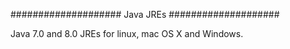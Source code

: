 #################### Java JREs ####################

Java 7.0 and 8.0 JREs for linux, mac OS X and Windows.
